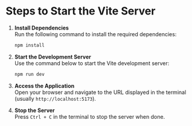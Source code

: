 # Steps to Start the Vite Server

1. **Install Dependencies**  
   Run the following command to install the required dependencies:

   ```bash
   npm install
   ```

2. **Start the Development Server**  
   Use the command below to start the Vite development server:

   ```bash
   npm run dev
   ```

3. **Access the Application**  
   Open your browser and navigate to the URL displayed in the terminal (usually `http://localhost:5173`).

4. **Stop the Server**  
   Press `Ctrl + C` in the terminal to stop the server when done.
